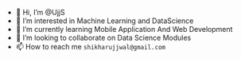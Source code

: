 - 👋 Hi, I’m @UjjS
- 👀 I’m interested in  Machine Learning and DataScience 
- 🌱 I’m currently learning  Mobile Application And Web Development
- 💞️ I’m looking to collaborate on Data Science Modules
- 📫 How to reach me ```shikharujjwal@gmail.com```

<!---
UjjS/UjjS is a ✨ special ✨ repository because its `README.md` (this file) appears on your GitHub profile.
You can click the Preview link to take a look at your changes.
--->
